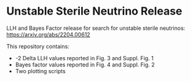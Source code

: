# Unstable Sterile Neutrino Release
LLH and Bayes Factor release for search for unstable sterile neutrinos: https://arxiv.org/abs/2204.00612

This repository contains:
- -2 Delta LLH values reported in Fig. 3 and Suppl. Fig. 1
- Bayes factor values reported in Fig. 4 and Suppl. Fig. 2
- Two plotting scripts
